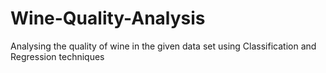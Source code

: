# Wine-Quality-Analysis
Analysing the quality of wine in the given data set using Classification and Regression techniques
